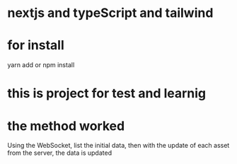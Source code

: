 # nextjs and typeScript and tailwind

# for install

yarn add
or
npm install

# this is project for test and learnig

# the method worked

Using the WebSocket, list the initial data, then with the update of each asset from the server, the data is updated
